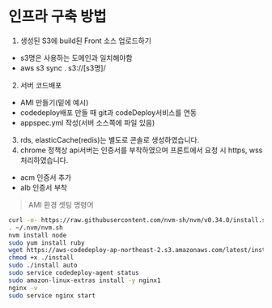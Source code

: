 # 인프라 구축 방법

1. 생성된 S3에 build된 Front 소스 업로드하기
  * s3명은 사용하는 도메인과 일치해야함
  * aws s3 sync . s3://[s3명]/
2. 서버 코드배포
  * AMI 만들기(밑에 예시)
  * codedeploy배포 만들 때 git과 codeDeploy서비스를 연동
  * appspec.yml 작성(서버 소스쪽에 파일 있음)
3. rds, elasticCache(redis)는 별도로 콘솔로 생성하였습니다.
4. chrome 정책상 api서버는 인증서를 부착하였으며 프론트에서 요청 시 https, wss 처리하였습니다.
  * acm 인증서 추가
  * alb 인증서 부착


> AMI 환경 셋팅 명령어

```bash
curl -o- https://raw.githubusercontent.com/nvm-sh/nvm/v0.34.0/install.sh | bash
. ~/.nvm/nvm.sh
nvm install node
sudo yum install ruby
wget https://aws-codedeploy-ap-northeast-2.s3.amazonaws.com/latest/install
chmod +x ./install
sudo ./install auto
sudo service codedeploy-agent status
sudo amazon-linux-extras install -y nginx1
nginx -v
sudo service nginx start
```